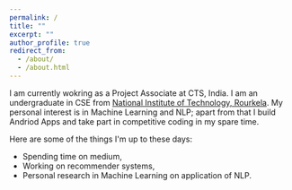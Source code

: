 ```yaml
---
permalink: /
title: ""
excerpt: ""
author_profile: true
redirect_from: 
  - /about/
  - /about.html
---
```


I am currently wokring as a Project Associate at CTS, India. I am an undergraduate in CSE from [National Institute of Technology, Rourkela](https://http://nitrkl.ac.in/). My personal interest is in Machine Learning and NLP; apart from that I build Andriod Apps and take part in competitive coding in my spare time. 

Here are some of the things I'm up to these days:
* Spending time on medium,
* Working on recommender systems,
* Personal research in Machine Learning on application of NLP.
